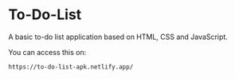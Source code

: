 # To-Do-List
A basic to-do list application based on HTML, CSS and JavaScript.  

You can access this on:

    https://to-do-list-apk.netlify.app/
